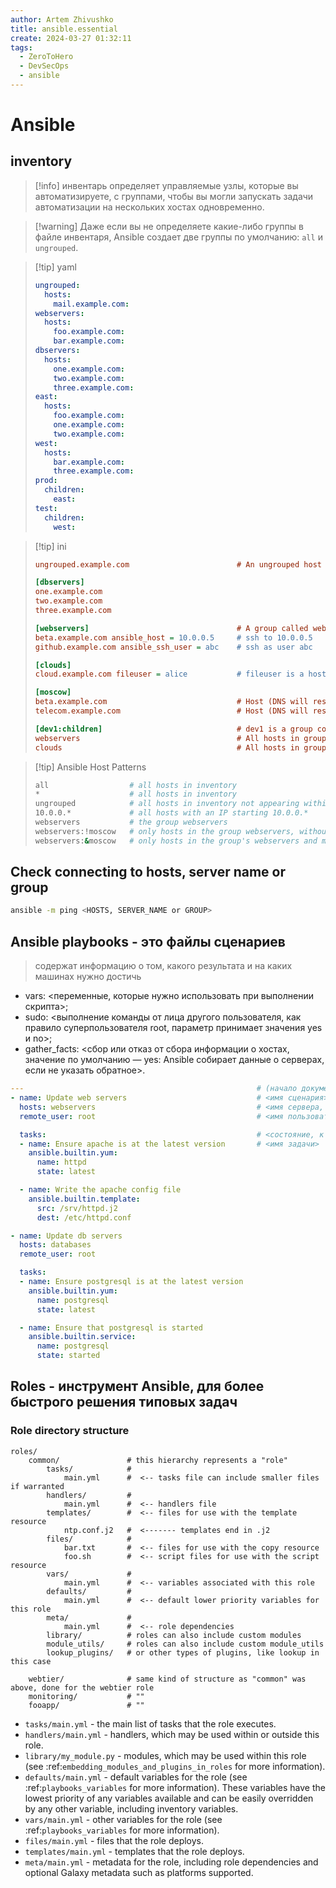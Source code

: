 ```yaml
---
author: Artem Zhivushko
title: ansible.essential
create: 2024-03-27 01:32:11
tags:
  - ZeroToHero
  - DevSecOps
  - ansible
---
```


# Ansible

## inventory

> [!info] инвентарь определяет управляемые узлы, которые вы автоматизируете, с группами, чтобы вы могли запускать задачи автоматизации на нескольких хостах одновременно.

> [!warning] Даже если вы не определяете какие-либо группы в файле инвентаря, Ansible создает две группы по умолчанию: `all` и `ungrouped`.

> [!tip] yaml
> ```yaml
> ungrouped:
>   hosts:
>     mail.example.com:
> webservers:
>   hosts:
>     foo.example.com:
>     bar.example.com:
> dbservers:
>   hosts:
>     one.example.com:
>     two.example.com:
>     three.example.com:
> east:
>   hosts:
>     foo.example.com:
>     one.example.com:
>     two.example.com:
> west:
>   hosts:
>     bar.example.com:
>     three.example.com:
> prod:
>   children:
>     east:
> test:
>   children:
>     west:
> ```

> [!tip] ini
> ```ini
> ungrouped.example.com                        # An ungrouped host
> 
> [dbservers]
> one.example.com
> two.example.com
> three.example.com
> 
> [webservers]                                 # A group called webservers
> beta.example.com ansible_host = 10.0.0.5     # ssh to 10.0.0.5
> github.example.com ansible_ssh_user = abc    # ssh as user abc
> 
> [clouds]
> cloud.example.com fileuser = alice           # fileuser is a host variable
> 
> [moscow]
> beta.example.com                             # Host (DNS will resolve)
> telecom.example.com                          # Host (DNS will resolve)
> 
> [dev1:children]                              # dev1 is a group containing
> webservers                                   # All hosts in group webservers
> clouds                                       # All hosts in group clouds
> ```

> [!tip] Ansible Host Patterns
> ```bash
> all                  # all hosts in inventory
> *                    # all hosts in inventory
> ungrouped            # all hosts in inventory not appearing within a group
> 10.0.0.*             # all hosts with an IP starting 10.0.0.*
> webservers           # the group webservers
> webservers:!moscow   # only hosts in the group webservers, without group moscow
> webservers:&moscow   # only hosts in the group's webservers and moscow
> ```

## Check connecting to hosts, server name or group

```bash
ansible -m ping <HOSTS, SERVER_NAME or GROUP>
```

## Ansible playbooks - это файлы сценариев
> содержат информацию о том, какого результата и на каких машинах нужно достичь

- vars: <переменные, которые нужно использовать при выполнении скрипта>;
- sudo: <выполнение команды от лица другого пользователя, как правило суперпользователя root, параметр принимает значения yes и no>;
- gather_facts: <сбор или отказ от сбора информации о хостах, значение по умолчанию — yes: Ansible собирает данные о серверах, если не указать обратное>.

```yaml
---                                                    # (начало документа)
- name: Update web servers                             # <имя сценария>
  hosts: webservers                                    # <имя сервера, к которому надо применить изменения>
  remote_user: root                                    # <имя пользователя для авторизации в системе на сервере; в новых версиях используется параметр remote_user, в старых — просто user>

  tasks:                                               # <состояние, к которому нужно привести сервер>
  - name: Ensure apache is at the latest version       # <имя задачи>
    ansible.builtin.yum:
      name: httpd
      state: latest

  - name: Write the apache config file
    ansible.builtin.template:
      src: /srv/httpd.j2
      dest: /etc/httpd.conf

- name: Update db servers
  hosts: databases
  remote_user: root

  tasks:
  - name: Ensure postgresql is at the latest version
    ansible.builtin.yum:
      name: postgresql
      state: latest

  - name: Ensure that postgresql is started
    ansible.builtin.service:
      name: postgresql
      state: started
```

## Roles - инструмент Ansible, для более быстрого решения типовых задач

### Role directory structure

```
roles/
    common/               # this hierarchy represents a "role"
        tasks/            #
            main.yml      #  <-- tasks file can include smaller files if warranted
        handlers/         #
            main.yml      #  <-- handlers file
        templates/        #  <-- files for use with the template resource
            ntp.conf.j2   #  <------- templates end in .j2
        files/            #
            bar.txt       #  <-- files for use with the copy resource
            foo.sh        #  <-- script files for use with the script resource
        vars/             #
            main.yml      #  <-- variables associated with this role
        defaults/         #
            main.yml      #  <-- default lower priority variables for this role
        meta/             #
            main.yml      #  <-- role dependencies
        library/          # roles can also include custom modules
        module_utils/     # roles can also include custom module_utils
        lookup_plugins/   # or other types of plugins, like lookup in this case

    webtier/              # same kind of structure as "common" was above, done for the webtier role
    monitoring/           # ""
    fooapp/               # ""
```

- ``tasks/main.yml`` - the main list of tasks that the role executes.
- ``handlers/main.yml`` - handlers, which may be used within or outside this role.
- ``library/my_module.py`` - modules, which may be used within this role (see :ref:`embedding_modules_and_plugins_in_roles` for more information).
- ``defaults/main.yml`` - default variables for the role (see :ref:`playbooks_variables` for more information). These variables have the lowest priority of any variables available and can be easily overridden by any other variable, including inventory variables.
- ``vars/main.yml`` - other variables for the role (see :ref:`playbooks_variables` for more information).
- ``files/main.yml`` - files that the role deploys.
- ``templates/main.yml`` - templates that the role deploys.
- ``meta/main.yml`` - metadata for the role, including role dependencies and optional Galaxy metadata such as platforms supported.
